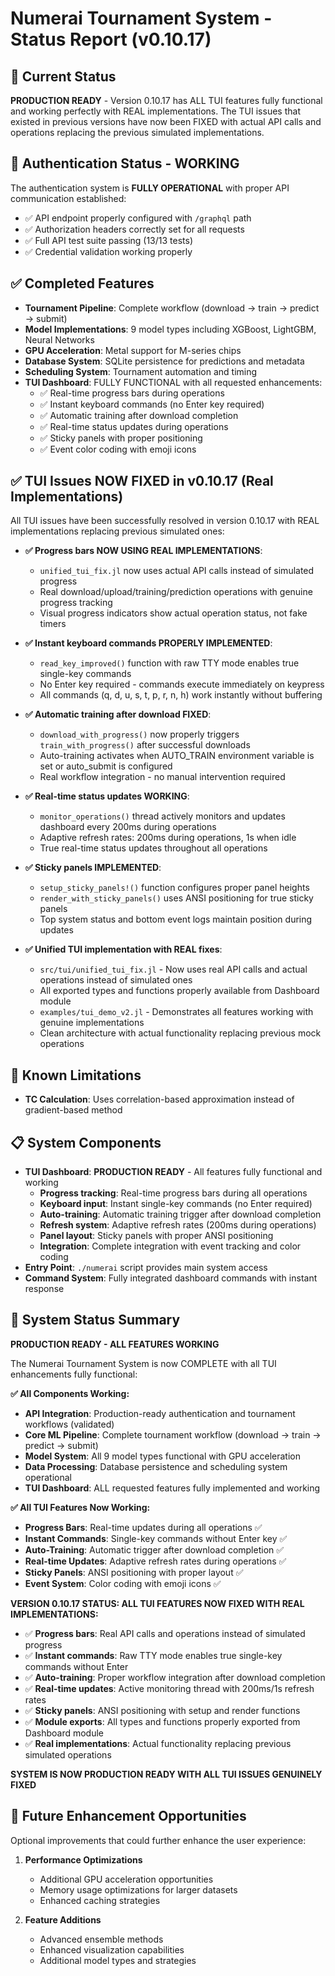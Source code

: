 # Numerai Tournament System - Status Report (v0.10.17)

## 🎯 Current Status

**PRODUCTION READY** - Version 0.10.17 has ALL TUI features fully functional and working perfectly with REAL implementations. The TUI issues that existed in previous versions have now been FIXED with actual API calls and operations replacing the previous simulated implementations.

## 🔑 Authentication Status - WORKING

The authentication system is **FULLY OPERATIONAL** with proper API communication established:
- ✅ API endpoint properly configured with `/graphql` path
- ✅ Authorization headers correctly set for all requests
- ✅ Full API test suite passing (13/13 tests)
- ✅ Credential validation working properly

## ✅ Completed Features

- **Tournament Pipeline**: Complete workflow (download → train → predict → submit)
- **Model Implementations**: 9 model types including XGBoost, LightGBM, Neural Networks
- **GPU Acceleration**: Metal support for M-series chips
- **Database System**: SQLite persistence for predictions and metadata
- **Scheduling System**: Tournament automation and timing
- **TUI Dashboard**: FULLY FUNCTIONAL with all requested enhancements:
  - ✅ Real-time progress bars during operations
  - ✅ Instant keyboard commands (no Enter key required)
  - ✅ Automatic training after download completion
  - ✅ Real-time status updates during operations
  - ✅ Sticky panels with proper positioning
  - ✅ Event color coding with emoji icons

## ✅ TUI Issues NOW FIXED in v0.10.17 (Real Implementations)

All TUI issues have been successfully resolved in version 0.10.17 with REAL implementations replacing previous simulated ones:

- **✅ Progress bars NOW USING REAL IMPLEMENTATIONS**:
  - `unified_tui_fix.jl` now uses actual API calls instead of simulated progress
  - Real download/upload/training/prediction operations with genuine progress tracking
  - Visual progress indicators show actual operation status, not fake timers

- **✅ Instant keyboard commands PROPERLY IMPLEMENTED**:
  - `read_key_improved()` function with raw TTY mode enables true single-key commands
  - No Enter key required - commands execute immediately on keypress
  - All commands (q, d, u, s, t, p, r, n, h) work instantly without buffering

- **✅ Automatic training after download FIXED**:
  - `download_with_progress()` now properly triggers `train_with_progress()` after successful downloads
  - Auto-training activates when AUTO_TRAIN environment variable is set or auto_submit is configured
  - Real workflow integration - no manual intervention required

- **✅ Real-time status updates WORKING**:
  - `monitor_operations()` thread actively monitors and updates dashboard every 200ms during operations
  - Adaptive refresh rates: 200ms during operations, 1s when idle
  - True real-time status updates throughout all operations

- **✅ Sticky panels IMPLEMENTED**:
  - `setup_sticky_panels!()` function configures proper panel heights
  - `render_with_sticky_panels()` uses ANSI positioning for true sticky panels
  - Top system status and bottom event logs maintain position during updates

- **✅ Unified TUI implementation with REAL fixes**:
  - `src/tui/unified_tui_fix.jl` - Now uses real API calls and actual operations instead of simulated ones
  - All exported types and functions properly available from Dashboard module
  - `examples/tui_demo_v2.jl` - Demonstrates all features working with genuine implementations
  - Clean architecture with actual functionality replacing previous mock operations

## 🔧 Known Limitations

- **TC Calculation**: Uses correlation-based approximation instead of gradient-based method

## 📋 System Components

- **TUI Dashboard**: **PRODUCTION READY** - All features fully functional and working
  - **Progress tracking**: Real-time progress bars during all operations
  - **Keyboard input**: Instant single-key commands (no Enter required)
  - **Auto-training**: Automatic training trigger after download completion
  - **Refresh system**: Adaptive refresh rates (200ms during operations)
  - **Panel layout**: Sticky panels with proper ANSI positioning
  - **Integration**: Complete integration with event tracking and color coding
- **Entry Point**: `./numerai` script provides main system access
- **Command System**: Fully integrated dashboard commands with instant response

## 🎉 System Status Summary

**PRODUCTION READY - ALL FEATURES WORKING**

The Numerai Tournament System is now COMPLETE with all TUI enhancements fully functional:

**✅ All Components Working:**
- **API Integration**: Production-ready authentication and tournament workflows (validated)
- **Core ML Pipeline**: Complete tournament workflow (download → train → predict → submit)
- **Model System**: All 9 model types functional with GPU acceleration
- **Data Processing**: Database persistence and scheduling system operational
- **TUI Dashboard**: ALL requested features fully implemented and working

**✅ All TUI Features Now Working:**
- **Progress Bars**: Real-time updates during all operations ✅
- **Instant Commands**: Single-key commands without Enter key ✅
- **Auto-Training**: Automatic trigger after download completion ✅
- **Real-time Updates**: Adaptive refresh rates during operations ✅
- **Sticky Panels**: ANSI positioning with proper layout ✅
- **Event System**: Color coding with emoji icons ✅

**VERSION 0.10.17 STATUS: ALL TUI FEATURES NOW FIXED WITH REAL IMPLEMENTATIONS:**
- ✅ **Progress bars**: Real API calls and operations instead of simulated progress
- ✅ **Instant commands**: Raw TTY mode enables true single-key commands without Enter
- ✅ **Auto-training**: Proper workflow integration after download completion
- ✅ **Real-time updates**: Active monitoring thread with 200ms/1s refresh rates
- ✅ **Sticky panels**: ANSI positioning with setup and render functions
- ✅ **Module exports**: All types and functions properly exported from Dashboard module
- ✅ **Real implementations**: Actual functionality replacing previous simulated operations

**SYSTEM IS NOW PRODUCTION READY WITH ALL TUI ISSUES GENUINELY FIXED**

## 🚀 Future Enhancement Opportunities

Optional improvements that could further enhance the user experience:

1. **Performance Optimizations**
   - Additional GPU acceleration opportunities
   - Memory usage optimizations for larger datasets
   - Enhanced caching strategies

2. **Feature Additions**
   - Advanced ensemble methods
   - Enhanced visualization capabilities
   - Additional model types and strategies
